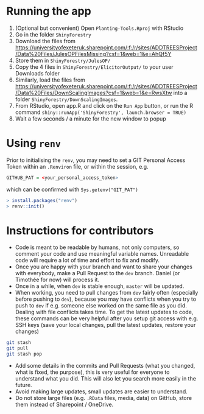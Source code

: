 # Running the app
1. (Optional but convenient) Open `Planting-Tools.Rproj` with RStudio
2. Go in the folder `ShinyForestry`
3. Download the files from https://universityofexeteruk.sharepoint.com/:f:/r/sites/ADDTREESProject/Data%20Files/JulesOPFilesMissing?csf=1&web=1&e=AhQf5Y
4. Store them in `ShinyForestry/JulesOP/`
5. Copy the 4 files in `ShinyForestry/ElicitorOutput/` to your user Downloads folder
6. Similarly, load the files from https://universityofexeteruk.sharepoint.com/:f:/r/sites/ADDTREESProject/Data%20Files/DownScalingImages?csf=1&web=1&e=RwsXtw into a folder `ShinyForestry/DownScalingImages`.
7. From RStudio, open app.R and click on the `Run App` button, or run the R command `shiny::runApp('ShinyForestry', launch.browser = TRUE)`
8. Wait a few seconds / a minute for the new window to popup

# Using `renv`

Prior to initialising the `renv`, you may need to set a GIT Personal Access Token within an `.Renviron` file, or within the session, e.g.

```R
GITHUB_PAT = <your_personal_access_token>
```
which can be confirmed with `Sys.getenv("GIT_PAT")`

```R
> install.packages("renv")
> renv::init()
```

# Instructions for contributors
- Code is meant to be readable by humans, not only computers, so comment your code and use meaningful variable names. Unreadable code will require a lot of time and effort to fix and modify.
- Once you are happy with your branch and want to share your changes with everybody, make a Pull Request to the `dev` branch. Daniel (or Timothée for now) will process it.
- Once in a while, when `dev` is stable enough, `master` will be updated.
- When working, you need to pull changes from `dev` fairly often (especially before pushing to `dev`), because you may have conflicts when you try to push to `dev` if e.g. someone else worked on the same file as you did. Dealing with file conflicts takes time.
To get the latest updates to code, these commands can be very helpful after you setup git access with e.g. SSH keys (save your local changes, pull the latest updates, restore your changes)
```sh
git stash
git pull
git stash pop
```
- Add some details in the commits and Pull Requests (what you changed, what is fixed, the purpose), this is very useful for everyone to understand what you did. This will also let you search more easily in the future.
- Avoid making large updates, small updates are easier to understand.
- Do not store large files (e.g. `.RData` files, media, data) on GitHub, store them instead of Sharepoint / OneDrive.

